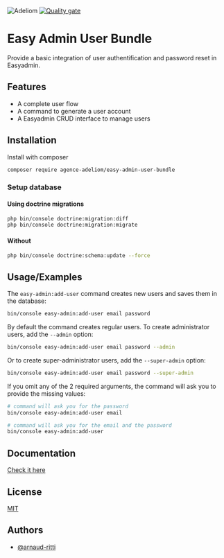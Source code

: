 
![Adeliom](https://adeliom.com/public/uploads/2017/09/Adeliom_logo.png)
[![Quality gate](https://sonarcloud.io/api/project_badges/quality_gate?project=agence-adeliom_easy-admin-user-bundle)](https://sonarcloud.io/dashboard?id=agence-adeliom_easy-admin-user-bundle)

# Easy Admin User Bundle

Provide a basic integration of user authentification and password reset in Easyadmin.


## Features

- A complete user flow
- A command to generate a user account
- A Easyadmin CRUD interface to manage users


## Installation

Install with composer

```bash
composer require agence-adeliom/easy-admin-user-bundle
```

### Setup database

#### Using doctrine migrations

```bash
php bin/console doctrine:migration:diff
php bin/console doctrine:migration:migrate
```

#### Without

```bash
php bin/console doctrine:schema:update --force
```


## Usage/Examples

The `easy-admin:add-user` command creates new users and saves them in the database:

```bash
bin/console easy-admin:add-user email password
````

By default the command creates regular users. To create administrator users, add the `--admin` option:

```bash
bin/console easy-admin:add-user email password --admin
````

Or to create super-administrator users, add the `--super-admin` option:

```bash
bin/console easy-admin:add-user email password --super-admin
````

If you omit any of the 2 required arguments, the command will ask you to provide the missing values:

```bash
# command will ask you for the password
bin/console easy-admin:add-user email

# command will ask you for the email and the password
bin/console easy-admin:add-user
````
## Documentation

[Check it here](doc/index.md)

## License

[MIT](https://choosealicense.com/licenses/mit/)


## Authors

- [@arnaud-ritti](https://github.com/arnaud-ritti)

  
